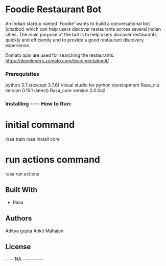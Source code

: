 # Foodie Restaurant Bot

An Indian startup named 'Foodie' wants to build a conversational bot (chatbot) which can help users discover restaurants across several Indian cities. 
The main purpose of the bot is to help users discover restaurants quickly and efficiently and to provide a good restaurant discovery experience. 

Zomato apis are used for searching the restaurants. https://developers.zomato.com/documentation#/



### Prerequisites

python 3.7.x(except 3.7.6)
Visual studio for python development 
Rasa_nlu version 0.15.1 (latest) 
Rasa_core version 2.0.0a2

### Installing ---- How to Run:

# initial command
rasa train
rasa install core

# run actions command
rasa run actions



 

## Built With

* Rasa


## Authors

Aditya gupta
Ankit Mahajan

## License

 ---- NA ----------
